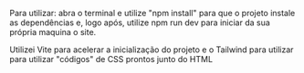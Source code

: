 Para utilizar: abra o terminal e utilize "npm install" para que o projeto instale as dependências e, logo após, utilize npm run dev para iniciar da sua própria maquina o site.

Utilizei Vite para acelerar a inicialização do projeto e o Tailwind para utilizar para utilizar "códigos" de CSS prontos junto do HTML
